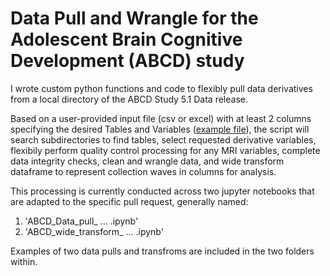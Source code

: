 # Data Pull and Wrangle for the Adolescent Brain Cognitive Development (ABCD) study

I wrote custom python functions and code to flexibly pull data derivatives from a local directory of the ABCD Study 5.1 Data release.

Based on a user-provided input file (csv or excel) with at least 2 columns specifying the desired Tables and Variables ([example file](fmri-reward-activation-suicide/abcd_mid_tfmri_pull.xlsx)), the script will search subdirectories to find tables, select requested derivative variables, flexibily perform quality control processing for any MRI variables, complete data integrity checks, clean and wrangle data, and wide transform dataframe to represent collection waves in columns for analysis. 

This processing is currently conducted across two jupyter notebooks that are adapted to the specific pull request, generally named: 
1) 'ABCD_Data_pull_ ... .ipynb'
2) 'ABCD_wide_transform_ ... .ipynb'

Examples of two data pulls and transfroms are included in the two folders within.